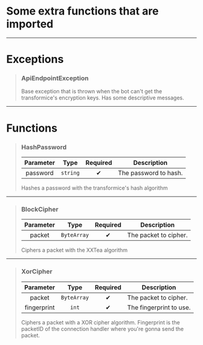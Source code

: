 # Some extra functions that are imported
---
# Exceptions
>### ApiEndpointException
>Base exception that is thrown when the bot can't get the transformice's encryption keys. Has some descriptive messages.
>
---
# Functions
>### HashPassword
>| Parameter | Type | Required | Description |
>| :-: | :-: | :-: | - |
>| password | `string` | ✔ | The password to hash. |
>
>Hashes a password with the transformice's hash algorithm
>
---
>### BlockCipher
>| Parameter | Type | Required | Description |
>| :-: | :-: | :-: | - |
>| packet | `ByteArray` | ✔ | The packet to cipher. |
>
>Ciphers a packet with the XXTea algorithm
>
---
>### XorCipher
>| Parameter | Type | Required | Description |
>| :-: | :-: | :-: | - |
>| packet | `ByteArray` | ✔ | The packet to cipher. |
>| fingerprint | `int` | ✔ | The fingerprint to use. |
>
>Ciphers a packet with a XOR cipher algorithm. Fingerprint is the packetID of the connection handler where you're gonna send the packet.
>
